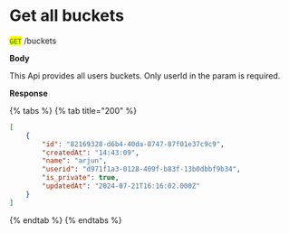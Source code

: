 # Get all buckets

<mark style="color:green;">`GET`</mark> /buckets

**Body**

This Api provides all users buckets. Only userId in the param is required.

**Response**

{% tabs %}
{% tab title="200" %}
```json
[
    {
        "id": "82169328-d6b4-40da-8747-87f01e37c9c9",
        "createdAt": "14:43:09",
        "name": "arjun",
        "userid": "d971f1a3-0128-409f-b83f-13b0dbbf9b34",
        "is_private": true,
        "updatedAt": "2024-07-21T16:16:02.000Z"
    }
]
```
{% endtab %}
{% endtabs %}
